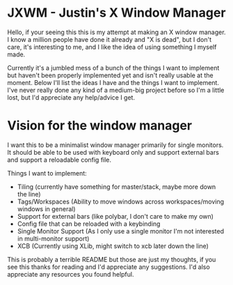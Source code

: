 # JXWM - Justin's X Window Manager
Hello, if your seeing this this is my attempt at making an X window manager. I know a million people have done it already and "X is dead", but I don't care, it's interesting to me, and I like the idea of using something I myself made.

Currently it's a jumbled mess of a bunch of the things I want to implement but haven't been properly implemented yet and isn't really usable at the moment. Below I'll list the ideas I have and the things I want to implement. I've never really done any kind of a medium-big project before so I'm a little lost, but I'd appreciate any help/advice I get. 

# Vision for the window manager
I want this to be a minimalist window manager primarily for single monitors. It should be able to be used with keyboard only and support external bars and support a reloadable config file.

Things I want to implement:
+ Tiling (currently have something for master/stack, maybe more down the line)
+ Tags/Workspaces (Ability to move windows across workspaces/moving windows in general)
+ Support for external bars (like polybar, I don't care to make my own)
+ Config file that can be reloaded with a keybinding
+ Single Monitor Support (As I only use a single monitor I'm not interested in multi-monitor support)
+ XCB (Currently using XLib, might switch to xcb later down the line)

This is probably a terrible README but those are just my thoughts, if you see this thanks for reading and I'd appreciate any suggestions. I'd also appreciate any resources you found helpful.
